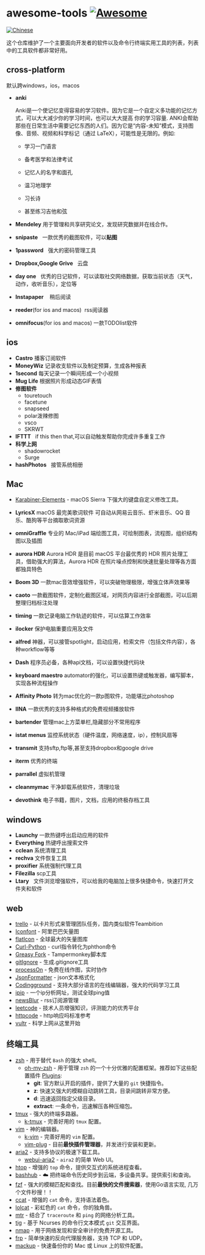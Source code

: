  # awesome-tools [![Awesome][awesome-badge]][awesome-link]

[![Chinese][chinese-badge]](README.md)

 这个仓库维护了一个主要面向开发者的软件以及命令行终端实用工具的列表，列表中的工具软件都非常好用。  

## cross-platform
默认跨windows，ios，macos
- **anki**

  Anki是一个使记忆变得容易的学习软件。因为它是一个自定义多功能的记忆方式，可以大大减少你的学习时间，也可以大大提高 你的学习容量.
  ANKI会帮助那些在日常生活中需要记忆东西的人们。因为它是“内容-未知”模式，支持图像、音频、视频和科学标记（通过 LaTeX），可能性是无限的。例如:
  - 学习一门语言

  - 备考医学和法律考试

  - 记忆人的名字和面孔

  - 温习地理学

  - 习长诗

  - 甚至练习吉他和弦
 
 
- **Mendeley**
用于管理和共享研究论文，发现研究数据并在线合作。
 
- **snipaste** 
   一款优秀的截图软件，可以**贴图**

- **1password**
   强大的密码管理工具
   
- **Dropbox,Google Grive**
   云盘
 
- **day one**
   优秀的日记软件，可以读取社交网络数据，获取当前状态（天气，动作，收听音乐），定位等

- **Instapaper**
    稍后阅读	
	
- **reeder**(for ios and macos)
  rss阅读器

- **omnifocus**(for ios and macos)
  一款TODOlist软件

## ios

- **Castro**
   播客订阅软件
- **MoneyWiz**
   记录收支软件以及制定预算，生成各种报表
- **1second**
   每天记录一个瞬间形成一个小视频
- **Mug Life**
   根据照片形成动态GIF表情
- **修图软件**
	- touretouch
 	- facetune
 	- snapseed
 	- polar泼辣修图
	- vsco
	- SKRWT
- **IFTTT**
   if this then that,可以自动触发帮助你完成许多重复工作
- **科学上网**
	 - shadowrocket
	 - Surge
- **hashPhotos**
   接管系统相册
 

## Mac
- [Karabiner-Elements] - macOS Sierra 下强大的键盘自定义修改工具。

- **LyricsX**
    macOS 最完美歌词软件 可自动从网易云音乐、虾米音乐、QQ 音乐、酷狗等平台摘取歌词资源
    
- **omniGraffle**
专业的 Mac/iPad 端绘图工具，可绘制图表，流程图，组织结构图以及插图

- **aurora HDR**
Aurora HDR 是目前 macOS 平台最优秀的 HDR 照片处理工具，借助强大的算法，Aurora HDR 在照片噪点控制和快速批量处理等各方面都独具特色


- **Boom 3D**
一款mac音效增强软件，可以突破物理极限，增强立体声效果等

- **caoto** 
一款截图软件，定制化截图区域，对网页内容进行全部截图，可以后期整理归档标注处理

- **timing**
一款记录电脑工作轨迹的软件，可以估算工作效率

- **ilocker**
保护电脑重要应用及文件

- **alfred** 
神器，可以接管spotlight，启动应用，检索文件（包括文件内容），各种workflow等等

- **Dash**
程序员必备，各种api文档，可以设置快捷代码块

- **keyboard maestro**
automator的强化，可以设置热键或触发器，编写脚本，实现各种流程操作

- **Affinity Photo**
转为mac优化的一款p图软件，功能堪比photoshop

- **IINA**
一款优秀的支持多种格式的免费视频播放软件

- **bartender**
管理mac上方菜单栏,隐藏部分不常用程序

- **istat menus**
监控系统状态（硬件温度，网络速度，ip），控制风扇等

- **transmit**
支持sftp,ftp等,甚至支持dropbox和google drive

- **iterm**
优秀的终端

- **parrallel**
虚拟机管理

- **cleanmymac**
干净卸载系统软件，清理垃圾

- **devothink**
电子书籍，图片，文档，应用的终极存档工具

## windows

- **Launchy**  一款热键呼出启动应用的软件
- **Everything**  热键呼出搜索文件
- **cclean**  系统清理工具
- **rechva**  文件恢复工具
- **proxifier**  系统强制代理工具
- **Filezilla**  scp工具
- **Ltary**   文件浏览增强软件，可以给我的电脑加上很多快捷命令，快速打开文件夹和软件

## web

- [trello] - 以卡片形式来管理团队任务，国内类似软件Teambition
- [Iconfont] - 阿里巴巴矢量图
- [flatIcon] - 全球最大的矢量图库
- [Curl-Python] - curl指令转化为phthon命令
- [Greasy Fork] - Tampermonkey脚本库
- [gitIgnore] - 生成.gitignore工具
- [processOn] - 免费在线作图，实时协作
- [JsonFormatter] - json文本格式化
- [Codingground] - 支持大部分语言的在线编辑器，强大的代码学习工具
- [ipip] - 一个ip分析网址，测试全球ping值
- [newsBlur] - rss订阅源管理
- [leetcode] - 技术人员增强知识，评测能力的优秀平台
- [httpcode] - http响应吗标准参考
- [vultr] - 科学上网从这里开始


## 终端工具

- [zsh] - 用于替代 `Bash` 的强大 shell。
	- [oh-my-zsh] -  用于管理 `zsh` 的一个十分优雅的配置框架。推荐如下这些配置插件 [Plugins]:
		- **git**: 官方默认开启的插件，提供了大量的 `git` 快捷指令。
		- **z**: 快速又强大的模糊自动跳转工具，目录间跳转非常方便。
		- **d**: 迅速返回指定父级目录。
		- **extract**: 一条命令，迅速解压各种压缩包。
- [tmux] - 强大的终端多路器。
	- [k-tmux] - 完善好用的 `tmux` 配置。
- [vim] - 神的编辑器。
	- [k-vim] - 完善好用的 `vim` 配置。
	- [vim-plug] - 目前**最快插件管理器**，并发进行安装和更新。
- [aria2] - 支持多协议的极速下载工具。
	- [webui-aria2] - `aira2` 的简单 Web UI。
- [htop] - 增强的 `top` 命令，提供交互式的系统进程查看。
- [bashhub] - ☁️ 把终端命令历史同步到云端，多设备共享。提供索引和查询。
- [fzf] - 强大的模糊匹配和查找。目前**最快的文件搜索器**，使用Go语言实现, 几万个文件秒搜！！
- [ccat] - 增强的 `cat` 命令，支持语法着色。
- [lolcat] - 彩虹色的 `cat` 命令，你的独角兽。
- [mtr] - 结合了 `traceroute` 和 `ping` 的网络分析工具。
- [tig] - 基于 Ncurses 的命令行文本模式 `git` 交互界面。
- [nmap] - 用于网络发现和安全审计的免费开源工具。
- [frp] - 简单快速的反向代理服务器，支持 TCP 和 UDP。
- [mackup] - 快速备份你的 Mac 或 Linux 上的软件配置。 


[awesome-link]: https://github.com/sindresorhus/awesome
[awesome-badge]: https://cdn.rawgit.com/sindresorhus/awesome/d7305f38d29fed78fa85652e3a63e154dd8e8829/media/badge.svg
[chinese-badge]: http://kchen.cc/badges/chinese.svg
[english-badge]: http://kchen.cc/badges/english.svg
[tmux]: https://tmux.github.io
[k-tmux]: https://github.com/quentin-chen/k-tmux
[vim]: http://www.vim.org
[k-vim]: https://github.com/wklken/k-vim
[htop]: https://hisham.hm/htop/
[bashhub]: https://github.com/rcaloras/bashhub-client
[fzf]: https://github.com/junegunn/fzf
[zsh]: https://www.zsh.org
[oh-my-zsh]: https://github.com/robbyrussell/oh-my-zsh
[Plugins]: https://github.com/robbyrussell/oh-my-zsh/wiki/Plugins
[ccat]: https://github.com/jingweno/ccat
[aria2]: https://aria2.github.io
[webui-aria2]: https://github.com/ziahamza/webui-aria2
[mtr]: http://www.tutorialspoint.com/unix_commands/mtr.htm
[lolcat]: https://github.com/busyloop/lolcat
[tig]: http://jonas.nitro.dk/tig
[vim-plug]: https://github.com/junegunn/vim-plug
[nmap]: https://nmap.org
[frp]: https://github.com/fatedier/frp
[mackup]: https://github.com/lra/mackup
[Karabiner-Elements]: https://github.com/tekezo/Karabiner-Elements
[trello]: https://trello.com
[Iconfont]: http://www.iconfont.cn
[Curl-Python]: https://curl.trillworks.com/
[Greasy Fork]: https://greasyfork.org/zh-CN
[gitIgnore]: https://www.gitignore.io/
[processOn]: https://www.processon.com/
[JsonFormatter]: https://jsonformatter.curiousconcept.com/
[Codingground]: https://www.tutorialspoint.com/codingground.htm
[ipip]: https://www.ipip.net/
[newsBlur]: http://newsblur.com/
[leetcode]: https://leetcode.com/
[httpcode]: https://www.w3.org/Protocols/rfc2616/rfc2616-sec10.html
[vultr]: https://www.vultr.com
[flatIcon]: https://www.flaticon.com/
